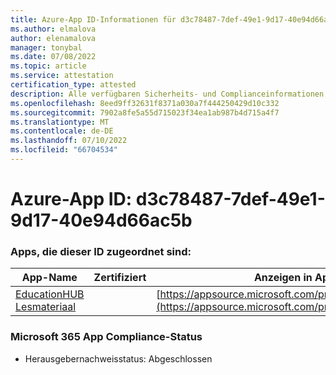 ```yaml
---
title: Azure-App ID-Informationen für d3c78487-7def-49e1-9d17-40e94d66ac5b
ms.author: elmalova
author: elenamalova
manager: tonybal
ms.date: 07/08/2022
ms.topic: article
ms.service: attestation
certification_type: attested
description: Alle verfügbaren Sicherheits- und Complianceinformationen für d3c78487-7def-49e1-9d17-40e94d66ac5b.
ms.openlocfilehash: 8eed9ff32631f8371a030a7f444250429d10c332
ms.sourcegitcommit: 7902a8fe5a55d715023f34ea1ab987b4d715a4f7
ms.translationtype: MT
ms.contentlocale: de-DE
ms.lasthandoff: 07/10/2022
ms.locfileid: "66704534"
---
```

# <a name="azure-app-id-d3c78487-7def-49e1-9d17-40e94d66ac5b"></a>Azure-App ID: d3c78487-7def-49e1-9d17-40e94d66ac5b


### <a name="apps-associated-with-this-id"></a>Apps, die dieser ID zugeordnet sind:
| **App-Name** | **Zertifiziert** | **Anzeigen in AppSource** |
|--------------|---------------|-----------------------|
| [EducationHUB Lesmateriaal](../forward/WA200004326.md) |  | [https://appsource.microsoft.com/product/office/WA200004326](https://appsource.microsoft.com/product/office/WA200004326) |

### <a name="microsoft-365-app-compliance-status"></a>Microsoft 365 App Compliance-Status
- Herausgebernachweisstatus: Abgeschlossen
